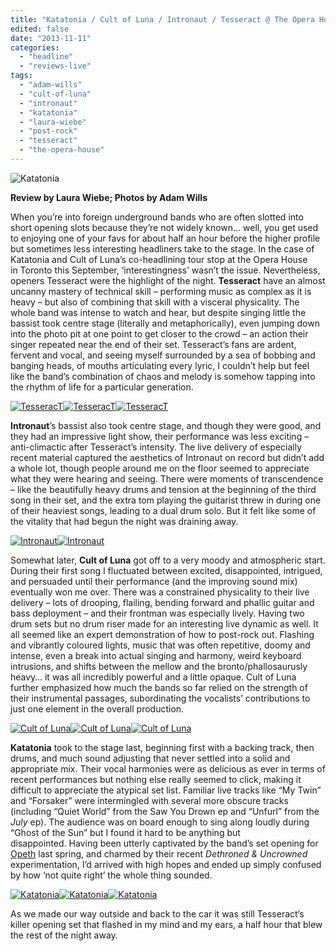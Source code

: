 ```yaml
---
title: "Katatonia / Cult of Luna / Intronaut / Tesseract @ The Opera House, Toronto ON, September 27, 2013"
edited: false
date: "2013-11-11"
categories:
  - "headline"
  - "reviews-live"
tags:
  - "adam-wills"
  - "cult-of-luna"
  - "intronaut"
  - "katatonia"
  - "laura-wiebe"
  - "post-rock"
  - "tesseract"
  - "the-opera-house"
---
```


![Katatonia](http://www.hellbound.ca/wp-content/uploads/2013/11/Katatonia-13-590x393.jpg)

**Review by Laura Wiebe; Photos by Adam Wills**

When you’re into foreign underground bands who are often slotted into short opening slots because they’re not widely known… well, you get used to enjoying one of your favs for about half an hour before the higher profile but sometimes less interesting headliners take to the stage. In the case of Katatonia and Cult of Luna’s co-headlining tour stop at the Opera House in Toronto this September, ‘interestingness’ wasn’t the issue. Nevertheless, openers Tesseract were the highlight of the night. **Tesseract** have an almost uncanny mastery of technical skill – performing music as complex as it is heavy – but also of combining that skill with a visceral physicality. The whole band was intense to watch and hear, but despite singing little the bassist took centre stage (literally and metaphorically), even jumping down into the photo pit at one point to get closer to the crowd – an action their singer repeated near the end of their set. Tesseract’s fans are ardent, fervent and vocal, and seeing myself surrounded by a sea of bobbing and banging heads, of mouths articulating every lyric, I couldn’t help but feel like the band’s combination of chaos and melody is somehow tapping into the rhythm of life for a particular generation.

[![TesseracT](http://www.hellbound.ca/wp-content/uploads/2013/11/TesseracT-03-182x182.jpg)](http://www.hellbound.ca/wp-content/uploads/2013/11/TesseracT-03.jpg)[![TesseracT](http://www.hellbound.ca/wp-content/uploads/2013/11/TesseracT-02-182x182.jpg)](http://www.hellbound.ca/wp-content/uploads/2013/11/TesseracT-02.jpg)[![TesseracT](http://www.hellbound.ca/wp-content/uploads/2013/11/TesseracT-01-182x182.jpg)](http://www.hellbound.ca/wp-content/uploads/2013/11/TesseracT-01.jpg)

**Intronaut**’s bassist also took centre stage, and though they were good, and they had an impressive light show, their performance was less exciting – anti-climactic after Tesseract’s intensity. The live delivery of especially recent material captured the aesthetics of Intronaut on record but didn’t add a whole lot, though people around me on the floor seemed to appreciate what they were hearing and seeing. There were moments of transcendence – like the beautifully heavy drums and tension at the beginning of the third song in their set, and the extra tom playing the guitarist threw in during one of their heaviest songs, leading to a dual drum solo. But it felt like some of the vitality that had begun the night was draining away.

[![Intronaut](http://www.hellbound.ca/wp-content/uploads/2013/11/Intronaut-06-182x182.jpg)](http://www.hellbound.ca/wp-content/uploads/2013/11/Intronaut-06.jpg)[![Intronaut](http://www.hellbound.ca/wp-content/uploads/2013/11/Intronaut-05-182x182.jpg)](http://www.hellbound.ca/wp-content/uploads/2013/11/Intronaut-05.jpg)

Somewhat later, **Cult of Luna** got off to a very moody and atmospheric start. During their first song I fluctuated between excited, disappointed, intrigued, and persuaded until their performance (and the improving sound mix) eventually won me over. There was a constrained physicality to their live delivery – lots of drooping, flailing, bending forward and phallic guitar and bass deployment – and their frontman was especially lively. Having two drum sets but no drum riser made for an interesting live dynamic as well. It all seemed like an expert demonstration of how to post-rock out. Flashing and vibrantly coloured lights, music that was often repetitive, doomy and intense, even a break into actual singing and harmony, weird keyboard intrusions, and shifts between the mellow and the bronto/phallosaurusly heavy… it was all incredibly powerful and a little opaque. Cult of Luna further emphasized how much the bands so far relied on the strength of their instrumental passages, subordinating the vocalists’ contributions to just one element in the overall production.

[![Cult of Luna](http://www.hellbound.ca/wp-content/uploads/2013/11/Cult-of-Luna-09-182x182.jpg)](http://www.hellbound.ca/wp-content/uploads/2013/11/Cult-of-Luna-09.jpg)[![Cult of Luna](http://www.hellbound.ca/wp-content/uploads/2013/11/Cult-of-Luna-08-182x182.jpg)](http://www.hellbound.ca/wp-content/uploads/2013/11/Cult-of-Luna-08.jpg)[![Cult of Luna](http://www.hellbound.ca/wp-content/uploads/2013/11/Cult-of-Luna-07-182x182.jpg)](http://www.hellbound.ca/wp-content/uploads/2013/11/Cult-of-Luna-07.jpg)

**Katatonia** took to the stage last, beginning first with a backing track, then drums, and much sound adjusting that never settled into a solid and appropriate mix. Their vocal harmonies were as delicious as ever in terms of recent performances but nothing else really seemed to click, making it difficult to appreciate the atypical set list. Familiar live tracks like “My Twin” and “Forsaker” were intermingled with several more obscure tracks (including “Quiet World” from the Saw You Drown ep and “Unfurl” from the _July_ ep). The audience was on board enough to sing along loudly during “Ghost of the Sun” but I found it hard to be anything but disappointed. Having been utterly captivated by the band’s set opening for [Opeth](http://www.hellbound.ca/2013/05/opeth-katatonia-guelph-concert-theater-guelph-on-april-26-2013/) last spring, and charmed by their recent _Dethroned & Uncrowned_ experimentation, I’d arrived with high hopes and ended up simply confused by how ‘not quite right’ the whole thing sounded.

[![Katatonia](http://www.hellbound.ca/wp-content/uploads/2013/11/Katatonia-12-182x182.jpg)](http://www.hellbound.ca/wp-content/uploads/2013/11/Katatonia-12.jpg)[![Katatonia](http://www.hellbound.ca/wp-content/uploads/2013/11/Katatonia-11-182x182.jpg)](http://www.hellbound.ca/wp-content/uploads/2013/11/Katatonia-11.jpg)[![Katatonia](http://www.hellbound.ca/wp-content/uploads/2013/11/Katatonia-10-182x182.jpg)](http://www.hellbound.ca/wp-content/uploads/2013/11/Katatonia-10.jpg)

As we made our way outside and back to the car it was still Tesseract’s killer opening set that flashed in my mind and my ears, a half hour that blew the rest of the night away.
